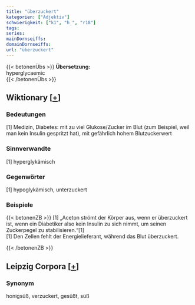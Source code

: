```yaml
---
title: "überzuckert"
kategorien: ["Adjektiv"]
schwierigkeit: ["k1", "h_", "r18"]
tags:
series:
mainDornseiffs:
domainDornseiffs:
url: "überzuckert"
---
```


{{< betonenÜbs >}}
**Übersetzung:**  
hyperglycaemic  
{{< /betonenÜbs >}}

## Wiktionary [[+](https://de.wiktionary.org/wiki/überzuckert)]

### Bedeutungen
[1] Medizin, Diabetes: mit zu viel Glukose/Zucker im Blut (zum Beispiel, weil man kein Insulin gespritzt hat), mit gefährlich hohem Blutzuckerwert  

### Sinnverwandte
[1] hyperglykämisch  

### Gegenwörter
[1] hypoglykämisch, unterzuckert  

### Beispiele
{{< betonenZB >}}
[1] „Aceton strömt der Körper aus, wenn er überzuckert ist, wenn ein Diabetiker also kein Insulin zu sich nimmt, um seinen Zuckerpegel zu stabilisieren.“[1]  
[1] Den Zellen fehlt der Energielieferant, während das Blut überzuckert.  

{{< /betonenZB >}}

## Leipzig Corpora [[+](https://corpora.uni-leipzig.de/en/res?word=überzuckert&corpusId=deu_newscrawl-public_2018)]


### Synonym
honigsüß, verzuckert, gesüßt, süß

